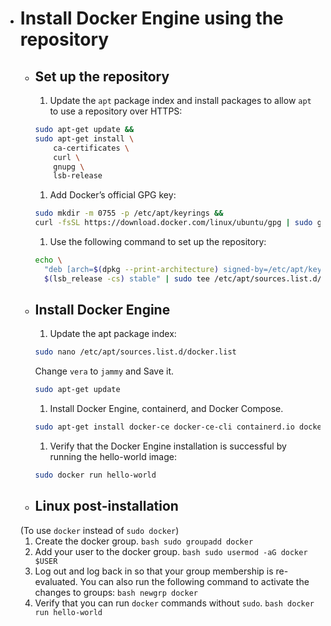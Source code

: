 

- # Install Docker Engine using the repository
  - ## Set up the repository
    1. Update the `apt` package index and install packages to allow `apt` to use a repository over HTTPS:
    ```bash
    sudo apt-get update &&
    sudo apt-get install \
        ca-certificates \
        curl \
        gnupg \
        lsb-release
    ```
    1. Add Docker’s official GPG key:
    ```bash
    sudo mkdir -m 0755 -p /etc/apt/keyrings &&
    curl -fsSL https://download.docker.com/linux/ubuntu/gpg | sudo gpg --dearmor -o /etc/apt/keyrings/docker.gpg
    ```
    1. Use the following command to set up the repository:
    ```bash
    echo \
      "deb [arch=$(dpkg --print-architecture) signed-by=/etc/apt/keyrings/docker.gpg] https://download.docker.com/linux/ubuntu \
      $(lsb_release -cs) stable" | sudo tee /etc/apt/sources.list.d/docker.list > /dev/null
    ```

  - ## Install Docker Engine
    1. Update the apt package index:
    ```bash
    sudo nano /etc/apt/sources.list.d/docker.list
    ```
      Change `vera` to `jammy` and Save it.
    ```bash
    sudo apt-get update
    ```
    1. Install Docker Engine, containerd, and Docker Compose.
      ```bash
      sudo apt-get install docker-ce docker-ce-cli containerd.io docker-buildx-plugin docker-compose-plugin
      ```
    1. Verify that the Docker Engine installation is successful by running the hello-world image:
    ```bash
    sudo docker run hello-world
    ```
  - ## Linux post-installation
  (To use `docker` instead of `sudo docker`)
    1. Create the docker group.
      ```bash
      sudo groupadd docker
      ```
    1. Add your user to the docker group.
      ```bash
      sudo usermod -aG docker $USER
      ```
    1. Log out and log back in so that your group membership is re-evaluated.
      You can also run the following command to activate the changes to groups:
      ```bash
      newgrp docker
      ```
    1. Verify that you can run `docker` commands without `sudo`.
      ```bash
      docker run hello-world
      ```

